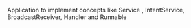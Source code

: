 Application to implement concepts like Service , IntentService, BroadcastReceiver, Handler and Runnable
